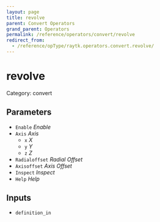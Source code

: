 ```yaml
---
layout: page
title: revolve
parent: Convert Operators
grand_parent: Operators
permalink: /reference/operators/convert/revolve
redirect_from:
  - /reference/opType/raytk.operators.convert.revolve/
---
```


# revolve

Category: convert



## Parameters

* `Enable` *Enable*
* `Axis` *Axis*
  * `x` *X*
  * `y` *Y*
  * `z` *Z*
* `Radialoffset` *Radial Offset*
* `Axisoffset` *Axis Offset*
* `Inspect` *Inspect*
* `Help` *Help*

## Inputs

* `definition_in`